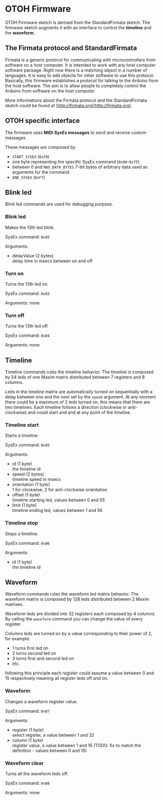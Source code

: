 # OTOH Firmware

OTOH Firmware sketch is derived from the StandardFirmata sketch.
The firmware sketch augments it with an interface to control the **timeline** and the **waveform**.

## The Firmata protocol and StandardFirmata

Firmata is a generic protocol for communicating with microcontrollers from software on a host computer.
It is intended to work with any host computer software package.
Right now there is a matching object in a number of languages.
It is easy to add objects for other software to use this protocol.
Basically, this firmware establishes a protocol for talking to the Arduino from the host software.
The aim is to allow people to completely control the Arduino from software on the host computer.

More informations about the Firmata protocol and the StandardFirmata skatch could be found at [http://firmata.org](http://firmata.org).

## OTOH specific interface

The firmware uses **MIDI SysEx messages** to send and receive custom messages.

These messages are composed by

 * `START_SYSEX` (`0xF0`)
 * one byte representing the specific SysEx command (`0x00`-`0x7F`)
 * between 0 and `MAX_DATA_BYTES` 7-bit bytes of arbitrary data used as arguments for the command
 * `END_SYSEX` (`0xF7`)

## Blink led

Blink led commands are used for debugging purpose.

### Blink led

Makes the 13th led blink.

SysEx command: `0x02`

Arguments:

 * delayValue (2 bytes)<br/>
   delay time in msecs between on and off

### Turn on

Turns the 13th led on.

SysEx command: `0x03`

Arguments: none

### Turn off

Turns the 13th led off.

SysEx command: `0x04`

Arguments: none

## Timeline

Timeline commands rules the timeline behavior.
The timeline is composed by 54 leds of one Maxim matrix distributed between 7 registers and 8 columns.

Leds in the timeline matrix are automatically turned on sequentially with a delay between one and the next set by the `speed` argument.
At any moment there could be a maximum of 2 leds turned on, this means that there are two timelines.
Each timeline follows a direction (clockwise or anti-clockwise) and could start and and at any point of the timeline.

### Timeline start

Starts a timeline.

SysEx command: `0x05`

Arguments:

 * id (1 byte)<br/>
   the timeline id
 * speed (2 bytes)<br/>
   timeline speed in msecs
 * orientation (1 byte)<br/>
   1 for clockwise, 2 for anti-clockwise orientation
 * offset (1 byte)<br/>
   timeline starting led, values between 0 and 55
 * limit (1 byte)<br/>
   timeline ending led, values between 1 and 56

### Timeline stop

Stops a timeline.

SysEx command: `0x06`

Arguments:

 * id (1 byte)<br/>
   the timeline id

## Waveform

Waveform commands rules the waveform led matrix behavior.
The waveform matrix is composed by 128 leds distributed between 2 Maxim matrixes.

Waveform leds are divided into 32 registers each composed by 4 columns.
By calling the `waveform` command you can change the value of every register.

Columns leds are turned on by a value corresponding to their power of 2, for example:

 * 1 turns first led on
 * 2 turns second led on
 * 3 turns first and second led on
 * etc.

following this principle each register could assume a value between 0 and 15 respectively meaning all register leds off and on.

### Waveform

Changes a waveform register value.

SysEx command: `0x07`

Arguments:

 * register (1 byte)<br/>
   select register, a value between 1 and 32
 * column (1 byte)<br/>
   register value, a value between 1 and 16 (TODO: fix to match the definition - values between 0 and 15)

### Waveform clear

Turns all the waveform leds off.

SysEx command: `0x08`

Arguments: none